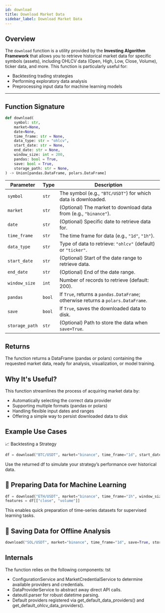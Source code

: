 ```yaml
---
id: download
title: Download Market Data
sidebar_label: Download Market Data
---
```


## Overview

The `download` function is a utility provided by the **Investing Algorithm Framework** that allows you to retrieve historical market data for specific symbols (assets), including OHLCV data (Open, High, Low, Close, Volume), ticker data, and more. This function is particularly useful for:

- Backtesting trading strategies
- Performing exploratory data analysis
- Preprocessing input data for machine learning models

---

## Function Signature

```python
def download(
    symbol: str,
    market=None,
    date=None,
    time_frame: str = None,
    data_type: str = "ohlcv",
    start_date: str = None,
    end_date: str = None,
    window_size: int = 200,
    pandas: bool = True,
    save: bool = True,
    storage_path: str = None,
) -> Union[pandas.DataFrame, polars.DataFrame]
```

| Parameter      | Type   | Description                                                                      |
| -------------- | ------ | -------------------------------------------------------------------------------- |
| `symbol`       | `str`  | The symbol (e.g., `"BTC/USDT"`) for which data is downloaded.                    |
| `market`       | `str`  | (Optional) The market to download data from (e.g., `"binance"`).                 |
| `date`         | `str`  | (Optional) Specific date to retrieve data for.                                   |
| `time_frame`   | `str`  | The time frame for data (e.g., `"1d"`, `"1h"`).                                  |
| `data_type`    | `str`  | Type of data to retrieve: `"ohlcv"` (default) or `"ticker"`.                     |
| `start_date`   | `str`  | (Optional) Start of the date range to retrieve data.                             |
| `end_date`     | `str`  | (Optional) End of the date range.                                                |
| `window_size`  | `int`  | Number of records to retrieve (default: 200).                                    |
| `pandas`       | `bool` | If `True`, returns a `pandas.DataFrame`; otherwise returns a `polars.DataFrame`. |
| `save`         | `bool` | If `True`, saves the downloaded data to disk.                                    |
| `storage_path` | `str`  | (Optional) Path to store the data when `save=True`.                              |


## Returns
The function returns a DataFrame (pandas or polars) containing the requested market data, ready for analysis, visualization, or model training.

## Why It's Useful?
This function streamlines the process of acquiring market data by:
* Automatically selecting the correct data provider 
* Supporting multiple formats (pandas or polars)
* Handling flexible input dates and ranges 
* Offering a simple way to persist downloaded data to disk

## Example Use Cases
📈 Backtesting a Strategy

```python
df = download("BTC/USDT", market="binance", time_frame="1d", start_date="2021-01-01", end_date="2022-01-01")
```
Use the returned df to simulate your strategy’s performance over historical data.

## 🧠 Preparing Data for Machine Learning
```python
df = download("ETH/USDT", market="binance", time_frame="1h", window_size=500, pandas=True)
features = df[["close", "volume"]]
```

This enables quick preparation of time-series datasets for supervised learning tasks.

## 💾 Saving Data for Offline Analysis

```python
download("SOL/USDT", market="binance", time_frame="1d", save=True, storage_path="./data/")
```

## Internals
The function relies on the following components: tst
* ConfigurationService and MarketCredentialService to determine available providers and credentials.
* DataProviderService to abstract away direct API calls.
* dateutil.parser for robust datetime parsing.
* Default providers registered via get_default_data_providers() and get_default_ohlcv_data_providers().
